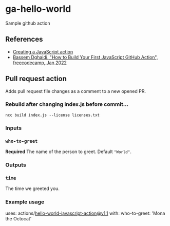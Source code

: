 # ga-hello-world
Sample github action

## References

 - [Creating a JavaScript action](https://docs.github.com/en/actions/creating-actions/creating-a-javascript-action)
 - [Bassem Dghaidi, "How to Build Your First JavaScript GitHub Action", freecodecamp, Jan 2022](https://www.freecodecamp.org/news/build-your-first-javascript-github-action/)

## Pull request action

Adds pull request file changes as a comment to a new opened PR.

### Rebuild after changing index.js before commit...
```
ncc build index.js --license licenses.txt
```

### Inputs

### `who-to-greet`

**Required** The name of the person to greet. Default `"World"`.

### Outputs

### `time`

The time we greeted you.

### Example usage

uses: actions/hello-world-javascript-action@v1.1
with:
  who-to-greet: 'Mona the Octocat'
